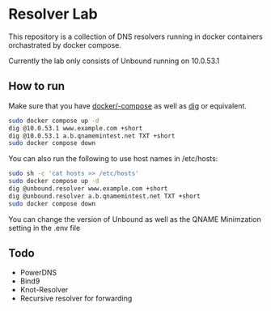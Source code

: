 # Resolver Lab

This repository is a collection of DNS resolvers running in docker containers
orchastrated by docker compose.

Currently the lab only consists of Unbound running on 10.0.53.1

## How to run
Make sure that you have [docker/-compose](https://docs.docker.com/engine/install/) as well as [dig](https://linux.die.net/man/1/dig) or equivalent.
```sh
sudo docker compose up -d
dig @10.0.53.1 www.example.com +short
dig @10.0.53.1 a.b.qnamemintest.net TXT +short
sudo docker compose down
```

You can also run the following to use host names in /etc/hosts:
```sh
sudo sh -c 'cat hosts >> /etc/hosts'
sudo docker compose up -d
dig @unbound.resolver www.example.com +short
dig @unbound.resolver a.b.qnamemintest.net TXT +short
sudo docker compose down
```

You can change the version of Unbound as well as the QNAME Minimzation setting in the .env file

## Todo
- PowerDNS
- Bind9
- Knot-Resolver
- Recursive resolver for forwarding
